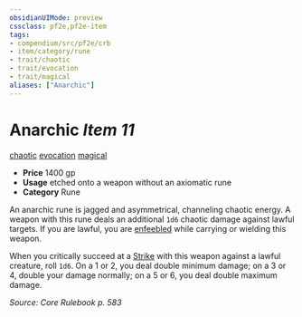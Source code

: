 ```yaml
---
obsidianUIMode: preview
cssclass: pf2e,pf2e-item
tags:
- compendium/src/pf2e/crb
- item/category/rune
- trait/chaotic
- trait/evocation
- trait/magical
aliases: ["Anarchic"]
---
```

# Anarchic *Item 11*  
[chaotic](../../../Rules/traits/chaotic.md)  [evocation](../../../Rules/traits/evocation.md)  [magical](../../../Rules/traits/magical.md)  

- **Price** 1400 gp
- **Usage** etched onto a weapon without an axiomatic rune
- **Category** Rune

An anarchic rune is jagged and asymmetrical, channeling chaotic energy. A weapon with this rune deals an additional `1d6` chaotic damage against lawful targets. If you are lawful, you are [enfeebled](../../../Rules/conditions.md#Enfeebled) while carrying or wielding this weapon.

When you critically succeed at a [Strike](../../../Rules/actions/strike.md) with this weapon against a lawful creature, roll `1d6`. On a 1 or 2, you deal double minimum damage; on a 3 or 4, double your damage normally; on a 5 or 6, you deal double maximum damage.

*Source: Core Rulebook p. 583*